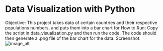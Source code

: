 # Data Visualization with Python
Objective: This project takes data of certain countries and their respective populations numbers, and puts them into a bar chart for 
How to Run: Copy the script in data_visualization.py and then run the code. The code should then generate a .png file of the bar chart for the data.
Screenshot: ![image_alt](https://github.com/patmhaley/DataVisualizationProject1/blob/99bc59b0b127751d4dfd0ca23a6acc2ef4339bcc/IMG_0143.jpeg) 
